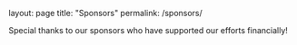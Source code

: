 layout: page
title: "Sponsors"
permalink: /sponsors/

Special thanks to our sponsors who have supported our efforts financially!
